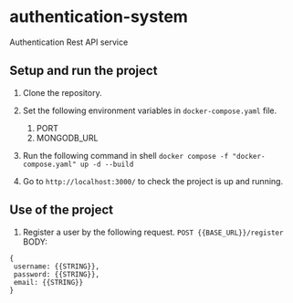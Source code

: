 # authentication-system
Authentication Rest API service

## Setup and run the project
1. Clone the repository.

2. Set the following environment variables in `docker-compose.yaml` file.
    1. PORT
    2. MONGODB_URL

3. Run the following command in shell
   `docker compose -f "docker-compose.yaml" up -d --build`

4. Go to `http://localhost:3000/` to check the project is up and running.

## Use of the project
1. Register a user by the following request.
  `POST {{BASE_URL}}/register`
  BODY:
  ```
{
   username: {{STRING}},
   password: {{STRING}},
   email: {{STRING}}
}

   ```